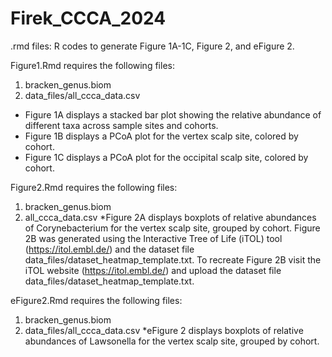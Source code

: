 # Firek_CCCA_2024

.rmd files: R codes to generate Figure 1A-1C, Figure 2, and eFigure 2.

Figure1.Rmd requires the following files:
1. bracken_genus.biom
2. data_files/all_ccca_data.csv
* Figure 1A displays a stacked bar plot showing the relative abundance of different taxa across sample sites and cohorts.
* Figure 1B displays a PCoA plot for the vertex scalp site, colored by cohort.
* Figure 1C displays a PCoA plot for the occipital scalp site, colored by cohort.

Figure2.Rmd requires the following files:
1. bracken_genus.biom
2. all_ccca_data.csv
*Figure 2A displays boxplots of relative abundances of Corynebacterium for the vertex scalp site, grouped by cohort.
Figure 2B was generated using the Interactive Tree of Life (iTOL) tool (https://itol.embl.de/) and the dataset file data_files/dataset_heatmap_template.txt.
To recreate Figure 2B visit the iTOL website (https://itol.embl.de/) and upload the dataset file data_files/dataset_heatmap_template.txt.

eFigure2.Rmd requires the following files:
1. bracken_genus.biom
2. data_files/all_ccca_data.csv
*eFigure 2 displays boxplots of relative abundances of Lawsonella for the vertex scalp site, grouped by cohort.
